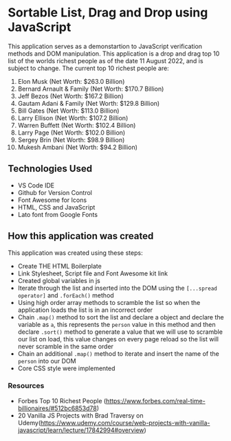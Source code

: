 # Sortable List, Drag and Drop using JavaScript

This application serves as a demonstartion to JavaScript verification methods and DOM manipulation. This application is a drop and drag top 10 list of the worlds richest people as of the date 11 August 2022, and is subject to change. The current top 10 richest people are:

1. Elon Musk (Net Worth: $263.0 Billion)
2. Bernard Arnault & Family (Net Worth: $170.7 Billion)
3. Jeff Bezos (Net Worth: $167.2 Billion)
4. Gautam Adani & Family (Net Worth: $129.8 Billion)
5. Bill Gates (Net Worth: $113.0 Billion)
6. Larry Ellison (Net Worth: $107.2 Billion)
7. Warren Buffett (Net Worth: $102.4 Billion)
8. Larry Page (Net Worth: $102.0 Billion)
9. Sergey Brin (Net Worth: $98.9 Billion)
10. Mukesh Ambani (Net Worth: $94.2 Billion)

## Technologies Used

-   VS Code IDE
-   Github for Version Control
-   Font Awesome for Icons
-   HTML, CSS and JavaScript
-   Lato font from Google Fonts

## How this application was created

This application was created using these steps:

-   Create THE HTML Boilerplate
-   Link Stylesheet, Script file and Font Awesome kit link
-   Created global variables in js
-   Iterate through the list and inserted into the DOM using the `[...spread operator]` and `.forEach()` method
-   Using high order array methods to scramble the list so when the application loads the list is in an incorrect order
-   Chain `.map()` method to sort the list and declare a object and declare the variable as `a`, this represents the `person` value in this method and then declare `.sort()` method to generate a value that we will use to scramble our list on load, this value changes on every page reload so the list will never scramble in the same order
-   Chain an additional `.map()` method to iterate and insert the name of the `person` into our DOM
-   Core CSS style were implemented

### Resources

-   Forbes Top 10 Richest People (https://www.forbes.com/real-time-billionaires/#512bc6853d78)
-   20 Vanilla JS Projects with Brad Traversy on Udemy(https://www.udemy.com/course/web-projects-with-vanilla-javascript/learn/lecture/17842994#overview)
